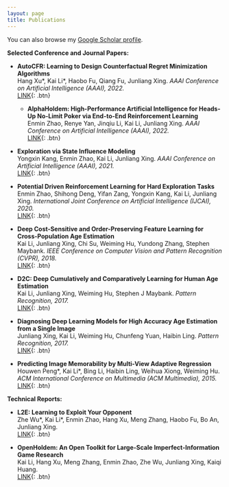```yaml
---
layout: page
title: Publications
---
```


You can also browse my <a href="https://scholar.google.com/citations?user=_cY_PXgAAAAJ&hl=en" target="_blank">Google Scholar profile</a>.
<br />


**Selected Conference and Journal Papers:**

- **AutoCFR: Learning to Design Counterfactual Regret Minimization Algorithms**  
  Hang Xu\*, Kai Li\*, Haobo Fu, Qiang Fu, Junliang Xing. 
  *AAAI Conference on Artificial Intelligence (AAAI), 2022.*  
  [LINK](){: .btn}

  - **AlphaHoldem: High-Performance Artificial Intelligence for Heads-Up No-Limit Poker via End-to-End Reinforcement Learning**  
  Enmin Zhao, Renye Yan, Jinqiu Li, Kai Li, Junliang Xing. 
  *AAAI Conference on Artificial Intelligence (AAAI), 2022.*  
  [LINK](){: .btn}

- **Exploration via State Influence Modeling**  
  Yongxin Kang, Enmin Zhao, Kai Li, Junliang Xing. 
  *AAAI Conference on Artificial Intelligence (AAAI), 2021.*  
  [LINK](https://ojs.aaai.org/index.php/AAAI/article/view/16981){: .btn}

- **Potential Driven Reinforcement Learning for Hard Exploration Tasks**  
Enmin Zhao, Shihong Deng, Yifan Zang, Yongxin Kang, Kai Li, Junliang Xing. 
*International Joint Conference on Artificial Intelligence (IJCAI), 2020.*  
[LINK](https://www.ijcai.org/proceedings/2020/290){: .btn}

- **Deep Cost-Sensitive and Order-Preserving Feature Learning for Cross-Population Age Estimation**  
Kai Li, Junliang Xing, Chi Su, Weiming Hu, Yundong Zhang, Stephen Maybank. 
*IEEE Conference on Computer Vision and Pattern Recognition (CVPR), 2018.*  
[LINK](https://ieeexplore.ieee.org/document/8578147){: .btn}

- **D2C: Deep Cumulatively and Comparatively Learning for Human Age Estimation**  
Kai Li, Junliang Xing, Weiming Hu, Stephen J Maybank. 
*Pattern Recognition, 2017.*  
[LINK](https://www.sciencedirect.com/science/article/abs/pii/S0031320317300092){: .btn}

- **Diagnosing Deep Learning Models for High Accuracy Age Estimation from a Single Image**  
Junliang Xing, Kai Li, Weiming Hu, Chunfeng Yuan, Haibin Ling. 
*Pattern Recognition, 2017.*  
[LINK](https://www.sciencedirect.com/science/article/abs/pii/S0031320317300079){: .btn}

- **Predicting Image Memorability by Multi-View Adaptive Regression**  
Houwen Peng\*, Kai Li\*, Bing Li, Haibin Ling, Weihua Xiong, Weiming Hu. 
*ACM International Conference on Multimedia (ACM Multimedia), 2015.*  
[LINK](https://dl.acm.org/doi/10.1145/2733373.2806303){: .btn}


**Technical Reports:**

- **L2E: Learning to Exploit Your Opponent**  
Zhe Wu\*, Kai Li\*, Enmin Zhao, Hang Xu, Meng Zhang, Haobo Fu, Bo An, Junliang Xing.   
[LINK](https://arxiv.org/abs/2102.09381){: .btn}


- **OpenHoldem: An Open Toolkit for Large-Scale Imperfect-Information Game Research**  
Kai Li, Hang Xu, Meng Zhang, Enmin Zhao, Zhe Wu, Junliang Xing, Kaiqi Huang.   
[LINK](https://arxiv.org/abs/2012.06168){: .btn}

<br /> 


